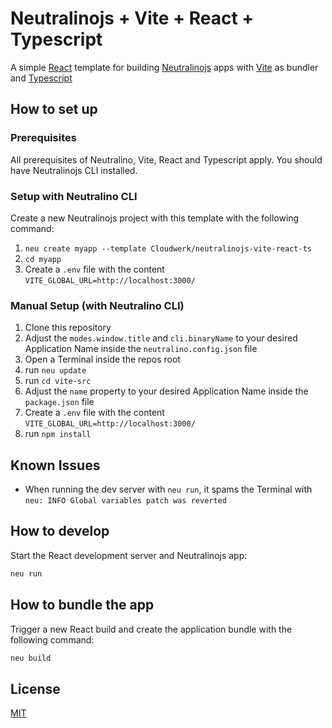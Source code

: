 # Neutralinojs + Vite + React + Typescript
A simple [React](https://react.dev/) template for building [Neutralinojs](https://neutralino.js.org/) apps with [Vite](https://vitejs.dev/) as bundler and [Typescript](https://www.typescriptlang.org/)

## How to set up
### Prerequisites
All prerequisites of Neutralino, Vite, React and Typescript apply. You should have Neutralinojs CLI installed.
### Setup with Neutralino CLI
Create a new Neutralinojs project with this template with the following command:
1. `neu create myapp --template Cloudwerk/neutralinojs-vite-react-ts`
2. `cd myapp`
3. Create a `.env` file with the content `VITE_GLOBAL_URL=http://localhost:3000/`
### Manual Setup (with Neutralino CLI)
1. Clone this repository
2. Adjust the `modes.window.title` and `cli.binaryName` to your desired Application Name inside the `neutralino.config.json` file
3. Open a Terminal inside the repos root
4. run `neu update`
5. run `cd vite-src`
6. Adjust the `name` property to your desired Application Name inside the `package.json` file
7. Create a `.env` file with the content `VITE_GLOBAL_URL=http://localhost:3000/`
8. run `npm install`

## Known Issues
- When running the dev server with `neu run`, it spams the Terminal with `neu: INFO Global variables patch was reverted`

## How to develop

Start the React development server and Neutralinojs app:

```bash
neu run
```

## How to bundle the app

Trigger a new React build and create the application bundle with the following command:
```bash
neu build
```

## License

[MIT](LICENSE)
